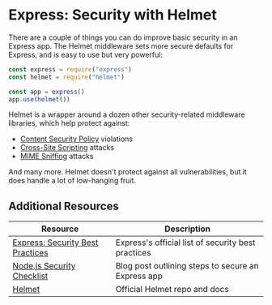 # Express: Security with Helmet

There are a couple of things you can do improve basic security in an Express app. The Helmet middleware sets more secure defaults for Express, and is easy to use but very powerful:

```js
const express = require("express")
const helmet = require("helmet")

const app = express()
app.use(helmet())
```

Helmet is a wrapper around a dozen other security-related middleware libraries, which help protect against:

* [Content Security Policy](https://developer.mozilla.org/en-US/docs/Web/HTTP/CSP) violations
* [Cross-Site Scripting](https://owasp.org/www-community/attacks/xss/) attacks
* [MIME Sniffing](https://www.denimgroup.com/resources/blog/2019/05/mime-sniffing-in-browsers-and-the-security-implications/) attacks

And many more. Helmet doesn't protect against all vulnerabilities, but it does handle a lot of low-hanging fruit.

## Additional Resources

| Resource | Description |
| --- | --- |
| [Express: Security Best Practices](https://expressjs.com/en/advanced/best-practice-security.html) | Express's official list of security best practices |
| [Node.js Security Checklist](https://blog.risingstack.com/node-js-security-checklist/) | Blog post outlining steps to secure an Express app |
| [Helmet](https://github.com/helmetjs/helmet) | Official Helmet repo and docs |

